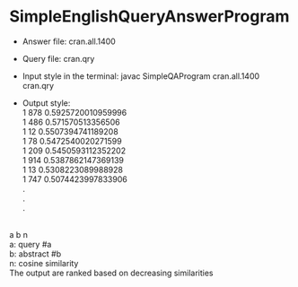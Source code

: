 # SimpleEnglishQueryAnswerProgram
- Answer file: cran.all.1400	
- Query file: cran.qry
- Input style in the terminal: javac SimpleQAProgram cran.all.1400 cran.qry

- Output style:<br/>
1 878 0.5925720010959996<br/>
1 486 0.571570513356506<br/>
1 12 0.5507394741189208<br/>
1 78 0.5472540020271599<br/>
1 209 0.5450593112352202<br/>
1 914 0.5387862147369139<br/>
1 13 0.5308223089988928<br/>
1 747 0.5074423997833906<br/>
.<br/>
.<br/>
.<br/>
<br/>
a b n<br/>
a: query #a<br/>
b: abstract #b<br/>
n: cosine similarity<br/>
The output are ranked based on decreasing similarities<br/>
